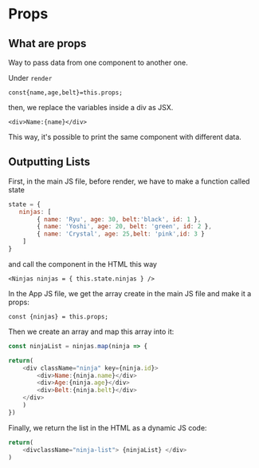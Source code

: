 # Props

## What are props

Way to pass data from one component to another one.

Under `render`

`const{name,age,belt}=this.props;`

then, we replace the variables inside a div as JSX.

`<div>Name:{name}</div>`

This way, it's possible to print the same component with different data.

## Outputting Lists

First, in the main JS file, before render, we have to make a function called state

```js
state = {
   ninjas: [
        { name: 'Ryu', age: 30, belt:'black', id: 1 },
        { name: 'Yoshi', age: 20, belt: 'green', id: 2 },
        { name: 'Crystal', age: 25,belt: 'pink',id: 3 }
    ]
}
```

and call the component in the HTML this way

`<Ninjas ninjas = { this.state.ninjas } />`

In the App JS file, we get the array create in the main JS file and make it a props:

`const {ninjas} = this.props;`

Then we create an array and map this array into it:

```js
const ninjaList = ninjas.map(ninja => {

return(
    <div className="ninja" key={ninja.id}>
        <div>Name:{ninja.name}</div>
        <div>Age:{ninja.age}</div>
        <div>Belt:{ninja.belt}</div>
    </div>
    )
})
```

Finally, we return the list in the HTML as a dynamic JS code:

```js
return(
    <divclassName="ninja-list"> {ninjaList} </div>
)
```
